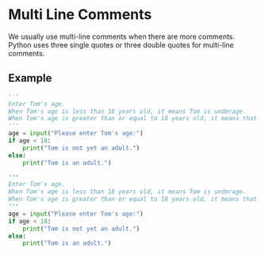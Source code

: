 # Multi Line Comments

We usually use multi-line comments when there are more comments. Python uses three single quotes or three double quotes for multi-line comments.

## Example

```python
'''
Enter Tom's age.
When Tom's age is less than 18 years old, it means Tom is underage.
When Tom's age is greater than or equal to 18 years old, it means that Tom has become an adult.
'''
age = input("Please enter Tom's age:")
if age < 18:
    print("Tom is not yet an adult.")
else:
    print("Tom is an adult.")
```

```python
"""
Enter Tom's age.
When Tom's age is less than 18 years old, it means Tom is underage.
When Tom's age is greater than or equal to 18 years old, it means that Tom has become an adult.
"""
age = input("Please enter Tom's age:")
if age < 18:
    print("Tom is not yet an adult.")
else:
    print("Tom is an adult.")
```
